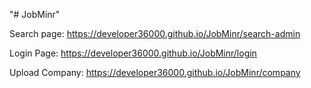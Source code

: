 "# JobMinr" 

Search page: https://developer36000.github.io/JobMinr/search-admin

Login Page: https://developer36000.github.io/JobMinr/login

Upload Company: https://developer36000.github.io/JobMinr/company
